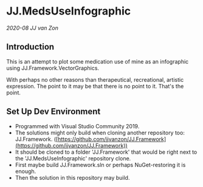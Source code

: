 JJ.MedsUseInfographic
=====================
*2020-08 JJ van Zon*

Introduction
------------
This is an attempt to plot some medication use of mine as an infographic using JJ.Framework.VectorGraphics.

With perhaps no other reasons than therapeutical, recreational, artistic expression. The point to it may be that there is no point to it. That's the point.


Set Up Dev Environment
----------------------
* Programmed with Visual Studio Community 2019.
* The solutions might only build when cloning another repository too: JJ.Framework. ([https://github.com/jjvanzon/JJ.Framework](https://github.com/jjvanzon/JJ.Framework))
* It should be cloned to a folder 'JJ.Framework' that would be right next to the 'JJ.MedsUseInfographic' repository clone.
* First maybe build JJ.Framework.sln or perhaps NuGet-restoring it is enough.
* Then the solution in this repository may build.